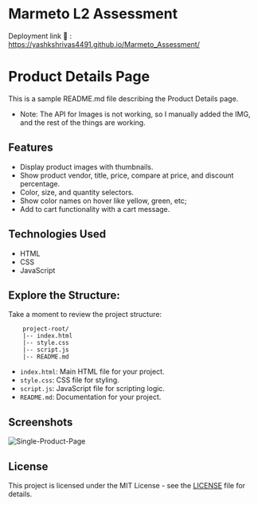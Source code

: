 # Marmeto L2 Assessment

Deployment link 🔗 : https://yashkshrivas4491.github.io/Marmeto_Assessment/ 

# Product Details Page

This is a sample README.md file describing the Product Details page.
- Note: The API for Images is not working, so I manually added the IMG, and the rest of the things are working.

## Features

- Display product images with thumbnails.
- Show product vendor, title, price, compare at price, and discount percentage.
- Color, size, and quantity selectors.
- Show color names on hover like yellow, green,  etc;
- Add to cart functionality with a cart message.

## Technologies Used

- HTML
- CSS
- JavaScript


## Explore the Structure:
Take a moment to review the project structure:

        project-root/
        |-- index.html
        |-- style.css
        |-- script.js
        |-- README.md
- `index.html`: Main HTML file for your project.
- `style.css`: CSS file for styling.
- `script.js`: JavaScript file for scripting logic.
- `README.md`: Documentation for your project.

## Screenshots

![Single-Product-Page](https://github.com/YashkShrivas4491/Marmeto_Assessment/assets/87111197/d2e59973-1a77-4ee1-b374-0ae831d18480)


## License

This project is licensed under the MIT License - see the [LICENSE](LICENSE) file for details.
